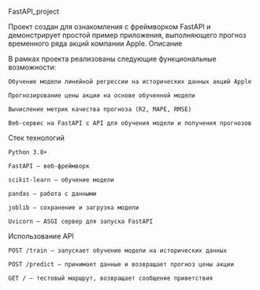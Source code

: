 FastAPI_project

Проект создан для ознакомления с фреймворком FastAPI и демонстрирует простой пример приложения, выполняющего прогноз временного ряда акций компании Apple.
Описание

В рамках проекта реализованы следующие функциональные возможности:

    Обучение модели линейной регрессии на исторических данных акций Apple

    Прогнозирование цены акции на основе обученной модели

    Вычисление метрик качества прогноза (R2, MAPE, RMSE)

    Веб-сервис на FastAPI с API для обучения модели и получения прогнозов

Стек технологий

    Python 3.8+

    FastAPI — веб-фреймворк

    scikit-learn — обучение модели

    pandas — работа с данными

    joblib — сохранение и загрузка модели

    Uvicorn — ASGI сервер для запуска FastAPI

Использование API

    POST /train — запускает обучение модели на исторических данных

    POST /predict — принимает данные и возвращает прогноз цены акции

    GET / — тестовый маршрут, возвращает сообщение приветствия
